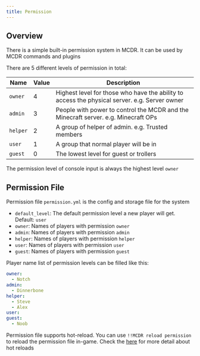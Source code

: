 ```yaml
---
title: Permission
---
```


## Overview

There is a simple built-in permission system in MCDR. It can be used by MCDR commands and plugins

There are 5 different levels of permission in total:

| Name  | Value | Description |
| ----- | ----- | ----------- |
| `owner`  | 4     | Highest level for those who have the ability to access the physical server. e.g. Server owner |
| `admin`  | 3     | People with power to control the MCDR and the Minecraft server. e.g. Minecraft OPs |
| `helper` | 2     | A group of helper of admin. e.g. Trusted members |
| `user`   | 1     | A group that normal player will be in |
| `guest`  | 0     | The lowest level for guest or trollers |

The permission level of console input is always the highest level `owner`

## Permission File

Permission file `permission.yml` is the config and storage file for the system

- `default_level`: The default permission level a new player will get. Default: `user`
- `owner`: Names of players with permission `owner`
- `admin`: Names of players with permission `admin`
- `helper`: Names of players with permission `helper`
- `user`: Names of players with permission `user`
- `guest`: Names of players with permission `guest`

Player name list of permission levels can be filled like this:

``` yaml
owner:
  - Notch
admin:
  - Dinnerbone
helper:
  - Steve
  - Alex
user:
guest:
  - Noob
```

Permission file supports hot-reload. You can use `!!MCDR reload permission` to reload the permission file in-game. Check the [here](command.md#hot-reloads) for more detail about hot reloads

